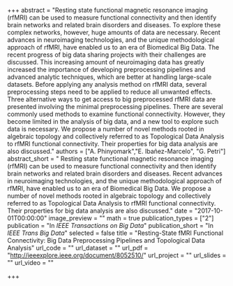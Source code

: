 +++
abstract = "Resting state functional magnetic resonance imaging (rfMRI) can be used to measure functional connectivity and then identify brain networks and related brain disorders and diseases. To explore these complex networks, however, huge amounts of data are necessary. Recent advances in neuroimaging technologies, and the unique methodological approach of rfMRI, have enabled us to an era of Biomedical Big Data. The recent progress of big data sharing projects with their challenges are discussed. This increasing amount of neuroimaging data has greatly increased the importance of developing preprocessing pipelines and advanced analytic techniques, which are better at handling large-scale datasets. Before applying any analysis method on rfMRI data, several preprocessing steps need to be applied to reduce all unwanted effects. Three alternative ways to get access to big preprocessed rfMRI data are presented involving the minimal preprocessing pipelines. There are several commonly used methods to examine functional connectivity. However, they become limited in the analysis of big data, and a new tool to explore such data is necessary. We propose a number of novel methods rooted in algebraic topology and collectively referred to as Topological Data Analysis to rfMRI functional connectivity. Their properties for big data analysis are also discussed."
authors = ["A. Phinyomark","E. Ibañez-Marcelo", "G. Petri"]
abstract_short = " Resting state functional magnetic resonance imaging (rfMRI) can be used to measure functional connectivity and then identify brain networks and related brain disorders and diseases. Recent advances in neuroimaging technologies, and the unique methodological approach of rfMRI, have enabled us to an era of Biomedical Big Data. We propose a number of novel methods rooted in algebraic topology and collectively referred to as Topological Data Analysis to rfMRI functional connectivity. Their properties for big data analysis are also discussed."
date = "2017-10-01T00:00:00"
image_preview = ""
math = true
publication_types = ["2"]
publication = "In *IEEE Transactions on Big Data*"
publication_short = "In *IEEE Trans Big Data*"
selected = false
title = "Resting-State fMRI Functional Connectivity: Big Data Preprocessing Pipelines and Topological Data Analysis"
url_code = ""
url_dataset = ""
url_pdf = "http://ieeexplore.ieee.org/document/8052510/"
url_project = ""
url_slides = ""
url_video = ""


+++

